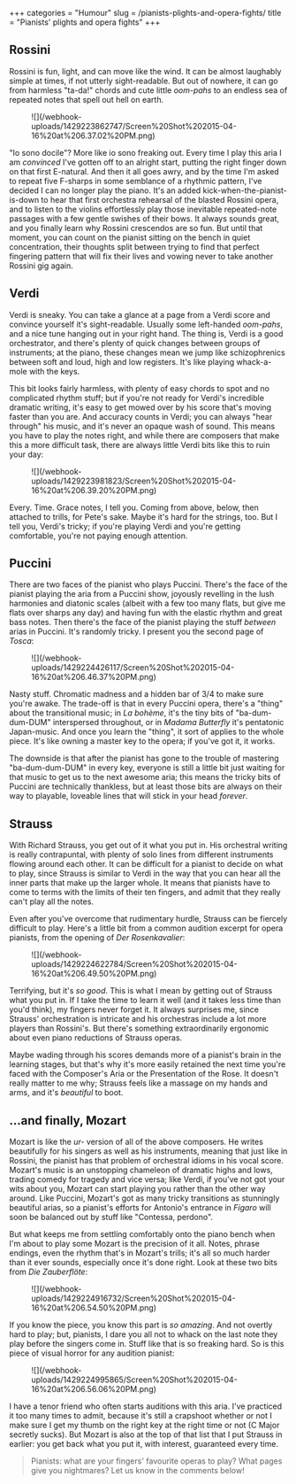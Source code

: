 +++
categories = "Humour"
slug = /pianists-plights-and-opera-fights/
title = "Pianists&#039; plights and opera fights"
+++

## Rossini

Rossini is fun, light, and can move like the wind. It can be almost laughably simple at times, if not utterly sight-readable. But out of nowhere, it can go from harmless "ta-da!" chords and cute little _oom-pahs_ to an endless sea of repeated notes that spell out hell on earth.

<figure data-type="image">
![](/webhook-uploads/1429223862747/Screen%20Shot%202015-04-16%20at%206.37.02%20PM.png)
</figure>

"Io sono docile"? More like io sono freaking out. Every time I play this aria I am _convinced_ I've gotten off to an alright start, putting the right finger down on that first E-natural. And then it all goes awry, and by the time I'm asked to repeat five F-sharps in some semblance of a rhythmic pattern, I've decided I can no longer play the piano. It's an added kick-when-the-pianist-is-down to hear that first orchestra rehearsal of the blasted Rossini opera, and to listen to the violins effortlessly play those inevitable repeated-note passages with a few gentle swishes of their bows. It always sounds great, and you finally learn why Rossini crescendos are so fun. But until that moment, you can count on the pianist sitting on the bench in quiet concentration, their thoughts split between trying to find that perfect fingering pattern that will fix their lives and vowing never to take another Rossini gig again.

## Verdi

Verdi is sneaky. You can take a glance at a page from a Verdi score and convince yourself it's sight-readable. Usually some left-handed _oom-pahs_, and a nice tune hanging out in your right hand. The thing is, Verdi is a good orchestrator, and there's plenty of quick changes between groups of instruments; at the piano, these changes mean we jump like schizophrenics between soft and loud, high and low registers. It's like playing whack-a-mole with the keys.
 
This bit looks fairly harmless, with plenty of easy chords to spot and no complicated rhythm stuff; but if you're not ready for Verdi's incredible dramatic writing, it's easy to get mowed over by his score that's moving faster than you are. And accuracy counts in Verdi; you can always "hear through" his music, and it's never an opaque wash of sound. This means you have to play the notes right, and while there are composers that make this a more difficult task, there are always little Verdi bits like this to ruin your day:

<figure data-type="image">
![](/webhook-uploads/1429223981823/Screen%20Shot%202015-04-16%20at%206.39.20%20PM.png)
</figure>

Every. Time. Grace notes, I tell you. Coming from above, below, then attached to trills, for Pete's sake. Maybe it's hard for the strings, too. But I tell you, Verdi's tricky; if you're playing Verdi and you're getting comfortable, you're not paying enough attention.

## Puccini

 There are two faces of the pianist who plays Puccini. There's the face of the pianist playing the aria from a Puccini show, joyously revelling in the lush harmonies and diatonic scales (albeit with a few too many flats, but give me flats over sharps any day) and having fun with the elastic rhythm and great bass notes. Then there's the face of the pianist playing the stuff _between_ arias in Puccini. It's randomly tricky. I present you the second page of _Tosca_:

<figure data-type="image">
![](/webhook-uploads/1429224426117/Screen%20Shot%202015-04-16%20at%206.46.37%20PM.png)
</figure>

Nasty stuff. Chromatic madness and a hidden bar of 3/4 to make sure you're awake. The trade-off is that in every Puccini opera, there's a "thing" about the transitional music; in _La bohème_, it's the tiny bits of "ba-dum-dum-DUM" interspersed throughout, or in _Madama Butterfly_ it's pentatonic Japan-music. And once you learn the "thing", it sort of applies to the whole piece. It's like owning a master key to the opera; if you've got it, it works. 

The downside is that after the pianist has gone to the trouble of mastering "ba-dum-dum-DUM" in every key, everyone is still a little bit just waiting for that music to get us to the next awesome aria; this means the tricky bits of Puccini are technically thankless, but at least those bits are always on their way to playable, loveable lines that will stick in your head _forever_.

## Strauss

With Richard Strauss, you get out of it what you put in. His orchestral writing is really contrapuntal, with plenty of solo lines from different instruments flowing around each other. It can be difficult for a pianist to decide on what to play, since Strauss is similar to Verdi in the way that you can hear all the inner parts that make up the larger whole. It means that pianists have to come to terms with the limits of their ten fingers, and admit that they really can't play all the notes. 

Even after you've overcome that rudimentary hurdle, Strauss can be fiercely difficult to play. Here's a little bit from a common audition excerpt for opera pianists, from the opening of *Der Rosenkavalier*:
 
<figure data-type="image">
![](/webhook-uploads/1429224622784/Screen%20Shot%202015-04-16%20at%206.49.50%20PM.png)
</figure>

Terrifying, but it's _so good_. This is what I mean by getting out of Strauss what you put in. If I take the time to learn it well (and it takes less time than you'd think), my fingers never forget it. It always surprises me, since Strauss' orchestration is intricate and his orchestras include a lot more players than Rossini's. But there's something extraordinarily ergonomic about even piano reductions of Strauss operas. 

Maybe wading through his scores demands more of a pianist's brain in the learning stages, but that's why it's more easily retained the next time you're faced with the Composer's Aria or the Presentation of the Rose. It doesn't really matter to me why; Strauss feels like a massage on my hands and arms, and it's _beautiful_ to boot.

## ...and finally, Mozart

 Mozart is like the _ur-_ version of all of the above composers. He writes beautifully for his singers as well as his instruments, meaning that just like in Rossini, the pianist has that problem of orchestral idioms in his vocal score. Mozart's music is an unstopping chameleon of dramatic highs and lows, trading comedy for tragedy and vice versa; like Verdi, if you've not got your wits about you, Mozart can start playing you rather than the other way around. Like Puccini, Mozart's got as many tricky transitions as stunningly beautiful arias, so a pianist's efforts for Antonio's entrance in _Figaro_ will soon be balanced out by stuff like "Contessa, perdono". 
 
But what keeps me from settling comfortably onto the piano bench when I'm about to play some Mozart is the precision of it all. Notes, phrase endings, even the rhythm that's in Mozart's trills; it's all so much harder than it ever sounds, especially once it's done right. Look at these two bits from _Die Zauberflöte_:

<figure data-type="image">
![](/webhook-uploads/1429224916732/Screen%20Shot%202015-04-16%20at%206.54.50%20PM.png)
</figure>

If you know the piece, you know this part is _so amazing_. And not overtly hard to play; but, pianists, I dare you all not to whack on the last note they play before the singers come in. Stuff like that is so freaking hard. So is this piece of visual horror for any audition pianist:

<figure data-type="image">
![](/webhook-uploads/1429224995865/Screen%20Shot%202015-04-16%20at%206.56.06%20PM.png)
</figure>

I have a tenor friend who often starts auditions with this aria. I've practiced it too many times to admit, because it's still a crapshoot whether or not I make sure I get my thumb on the right key at the right time or not (C Major secretly sucks). But Mozart is also at the top of that list that I put Strauss in earlier: you get back what you put it, with interest, guaranteed every time.

>Pianists: what are your fingers' favourite operas to play? What pages give you nightmares? Let us know in the comments below!
